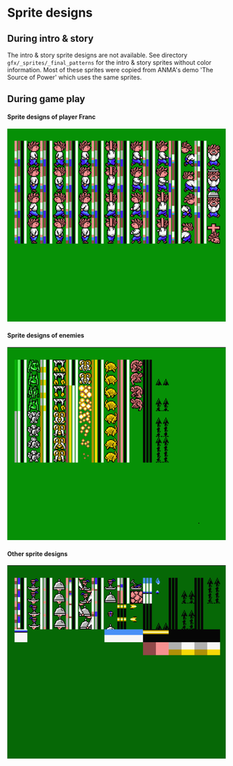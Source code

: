 # Sprite designs

## During intro & story

The intro & story sprite designs are not available. See directory `gfx/_sprites/_final_patterns` for the intro & story sprites without color information.
Most of these sprites were copied from ANMA's demo 'The Source of Power' which uses the same sprites.


## During game play

#### Sprite designs of player Franc

![game](sprites_Franc.png)

#### Sprite designs of enemies

![game](sprites_enemies.png)

#### Other sprite designs

![game](sprites_game.png)

